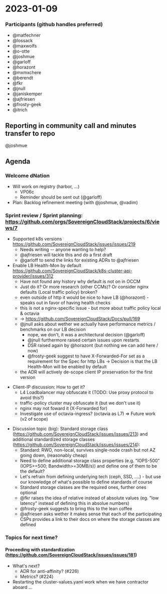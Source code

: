 # 2023-01-09
### Participants (github handles preferred)
* @matfechner
* @lossack
* @maxwolfs
* @o-otte
* @joshmue
* @garloff
* @horazont
* @mxmxchere
* @berendt
* @fkr
* @jnull
* @janiskemper
* @ajfriesen
* @frosty-geek
* @itrich
## Reporting in community call and minutes transfer to repo
  @joshmue
## Agenda 
### Welcome dNation
* Will work on registry (harbor, ...)
  * VP06c
  * Reminder should be sent out (@garloff)
* Plan: Backlog refinement meeting (with @joshmue, @vadim)
### Sprint review / Sprint planning: https://github.com/orgs/SovereignCloudStack/projects/6/views/7
* Supported k8s versions https://github.com/SovereignCloudStack/issues/issues/219
  - Needs writing -- anyone wanting to help?
  - @ajfriesen will tackle this and do a first draft
  - @garloff to send the links for existing ADRs to @ajfriesen
* Enable LB Health-Mon by default https://github.com/SovereignCloudStack/k8s-cluster-api-provider/issues/312
  - Have not found any history why default is not on in OCCM
  - Just do it? Or more research (other CCMs)? Or consider nginx defaults (Local traffic policy) broken?
  - even outside of http it would be nice to have LB (@horazont) - speaks out in favor of having health checks
  - this is not a nginx-specific issue - but more about traffic policy local & octavia
  - -> https://github.com/SovereignCloudStack/Docs/pull/169
  - @jnull asks about wether we actually have performance metrics / benchmarks on our LB decision
    - nope, we don't, it was a architectural decision (@garloff)
    - @jnull furthermore raised certain issues upon restarts
    - DSR raised again by @horazont (but nothing we can add here / now)
    - @frosty-geek suggest to have X-Forwarded-For set as a requirement for the Spec for http LBs
-> Decision is that the LB Health-Mon will be enabled by default
  * the ADR will actively de-scope client IP preservation for the first version
- Client-IP discussion: How to get it?
  * L4 Loadbalancer may obfuscate it (TODO: Use proxy protocol to avoid this?)
  * traffic-policy cluster may obfuscate it (but we don't use it)
  * nginx may not foward it (X-Forwarded for)
  - Investigate use of octavia-ingress? (octavia as L7)
  => Future work (v2 of scope)
* Discussion topic (big): Standard storage class (https://github.com/SovereignCloudStack/issues/issues/213) and additional standardized storage classes (https://github.com/SovereignCloudStack/issues/issues/214):
  - Standard: RWO, non-local, survives single-node crash but not AZ going down, (reasonably cheap)
  - Need to define additional storage class properties (e.g. "IOPS-500" (IOPS>=500; Bandwidth>=30MB/s)) and define one of them to be the default?
  - Let's refrain from defining underlying tech (ceph, SSD, ....) - but use our knowledge of what's possible to define standards of course
  - Standard storage classes are the required ones, further ones optional 
  - @fkr raises the idea of relative instead of absolute values (eg. "low latency" instead of defining this in absolue numbers)
  - @frosty-geek suggests to bring this to the lean coffee
  - @ajfriesen asks wether it makes sense that each of the participating CSPs provides a link to their docs on where the storage classes are defined


### Topics for next time?
#### Proceeding with standardization (https://github.com/SovereignCloudStack/issues/issues/181)
* What's next?
  - ADR for anti-affinity? (#226)
  - Metrics? (#224)
* Restarting the cluster-values.yaml work when we have contractor aboard ...
